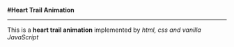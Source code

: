 **#Heart Trail Animation**
***

This is a **heart trail animation** implemented by *html, css and vanilla JavaScript*